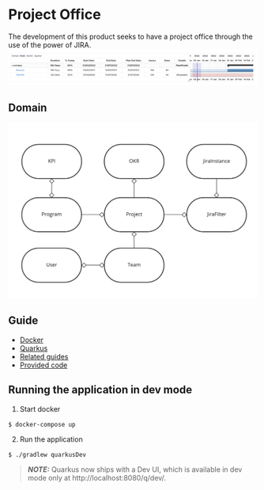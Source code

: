 # Project Office

The development of this product seeks to have a project office through the use of the power of JIRA.
![Gantt](docs/img/gantt.png)
## Domain
![Domain model](docs/img/domain.jpg)
## Guide
- [Docker](docs/DOCKER.md)
- [Quarkus](docs/QUARKUS.md)
- [Related guides](docs/GUIDES.md)
- [Provided code](docs/PROVIDEDCODE.md)

## Running the application in dev mode
1. Start docker
```shell script
$ docker-compose up
```
2. Run the application 
```shell script
$ ./gradlew quarkusDev
```

> **_NOTE:_**  Quarkus now ships with a Dev UI, which is available in dev mode only at http://localhost:8080/q/dev/.

